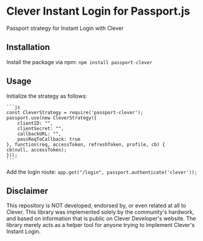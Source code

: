 # Clever Instant Login for Passport.js 

Passport strategy for Instant Login with Clever

## Installation 
Install the package via npm: `npm install passport-clever`

## Usage 
Initialize the strategy as follows: 

    ```js
    const CleverStrategy = require('passport-clever');
    passport.use(new CleverStrategy({
        clientID: "",
        clientSecret: "",
        callbackURL: "",
        passReqToCallback: true
    }, function(req, accessToken, refreshToken, profile, cb) {
    cb(null, accessToken);
    }));
    ```

Add the login route: 
`app.get("/login", passport.authenticate('clever'));`

## Disclaimer 
This repository is NOT developed, endorsed by, or even related at all to Clever. This library was implemented solely by the community's hardwork, and based on information that is public on Clever Developer's website. The library merely acts as a helper tool for anyone trying to implement Clever's Instant Login.